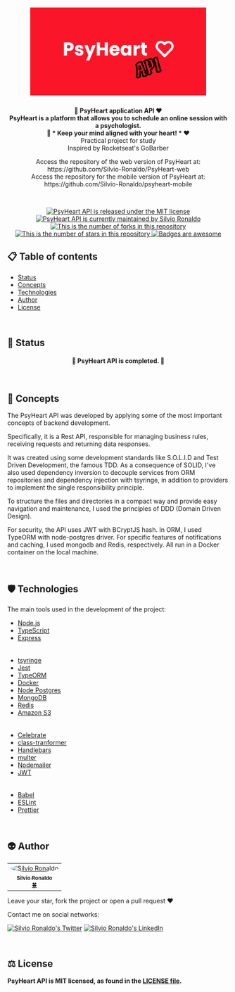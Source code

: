 <h1 align="center">
  <img src="./assets/psyheart-api-logo.svg" alt="PsyHeart Logo" height=200 width=400 />
</h1>

<p align="center">
  <strong>
    🧠 PsyHeart application API ❤️</br>
    PsyHeart is a platform that allows you to schedule an online session with a psychologist.</br>
    🧠 * Keep your mind aligned with your heart! * ❤️
  </strong></br>Practical project for study</br>Inspired by Rocketseat's GoBarber</br>

  <p align="center">
    Access the repository of the web version of PsyHeart at: https://github.com/Silvio-Ronaldo/PsyHeart-web</br>
    Access the repository for the mobile version of PsyHeart at: https://github.com/Silvio-Ronaldo/psyheart-mobile
  </p></br>
</p>

<p align="center">
  <a href="./LICENSE">
    <img src="https://img.shields.io/badge/license-MIT-blue" alt="PsyHeart API is released under the MIT license" />
  </a>
  <a href="https://GitHub.com/Silvio-Ronaldo/PsyHeart-back/graphs/commit-activity">
    <img src="https://img.shields.io/badge/Maintained%3F-yes-brightgreen" alt="PsyHeart API is currently maintained by Silvio Ronaldo" />
  </a>
  <a href="https://GitHub.com/Silvio-Ronaldo/PsyHeart-back/network/">
    <img src="https://img.shields.io/github/forks/Silvio-Ronaldo/PsyHeart-back?style=social" alt="This is the number of forks in this repository" />
  </a>
  <a href="https://GitHub.com/Silvio-Ronaldo/PsyHeart-back/stargazers/">
    <img src="https://img.shields.io/github/stars/Silvio-Ronaldo/PsyHeart-back?style=social" alt="This is the number of stars in this repository" />
  </a>
  <a href="https://github.com/Naereen/badges">
    <img src="https://img.shields.io/badge/badge-awesome-brightgreen" alt="Badges are awesome" />
  </a>
</p>


<h2>
  📋 Table of contents
</h2>
<ul>
  <li><a href="https://github.com/Silvio-Ronaldo/PsyHeart-back#-status">Status</a></li>
  <li><a href="https://github.com/Silvio-Ronaldo/PsyHeart-back#-concepts">Concepts</a></li> 
  <li><a href="https://github.com/Silvio-Ronaldo/PsyHeart-back#%EF%B8%8F-technologies">Technologies</a></li>
  <li><a href="https://github.com/Silvio-Ronaldo/PsyHeart-back#-author">Author</a></li>
  <li><a href="https://github.com/Silvio-Ronaldo/PsyHeart-back#%EF%B8%8F-license">License</a></li>
</ul></br>


<h2>📌 Status</h2>
<h4 align="center">🚧 PsyHeart API is completed. 🚀</h4></br>



<h2>🎯 Concepts</h2>
<p>The PsyHeart API was developed by applying some of the most important concepts of backend development.</p>
<p>Specifically, it is a Rest API, responsible for managing business rules, receiving requests and returning data responses.</p>
<p>It was created using some development standards like S.O.L.I.D and Test Driven Development, the famous TDD. As a consequence of SOLID, I've also used dependency inversion to decouple services from ORM repositories and dependency injection with tsyringe, in addition to providers to implement the single responsibility principle.</p>
<p>To structure the files and directories in a compact way and provide easy navigation and maintenance, I used the principles of DDD (Domain Driven Design).</p>
<p>For security, the API uses JWT with BCryptJS hash. In ORM, I used TypeORM with node-postgres driver. For specific features of notifications and caching, I used mongodb and Redis, respectively. All run in a Docker container on the local machine.</p></br>



<h2>🛡️ Technologies</h2>
<p>The main tools used in the development of the project: </p>

<ul>
  <li><a href="https://nodejs.org/en/">Node.js</a></li>
  <li><a href="https://www.typescriptlang.org">TypeScript</a></li>
  <li><a href="https://expressjs.com/pt-br/">Express</a></li></br></br>
  <li><a href="https://github.com/microsoft/tsyringe">tsyringe</a></li>
  <li><a href="https://jestjs.io/pt-BR/">Jest</a></li>
  
  <li><a href="https://typeorm.io/#/">TypeORM</a></li>
  <li><a href="https://www.docker.com">Docker</a></li>
  <li><a href="https://node-postgres.com">Node Postgres</a></li>
  <li><a href="https://www.mongodb.com/pt-br">MongoDB</a></li>
  <li><a href="https://redis.io">Redis</a></li>
  <li><a href="https://aws.amazon.com/pt/s3/">Amazon S3</a></li></br></br>
  
  <li><a href="https://github.com/arb/celebrate">Celebrate</a></li>
  <li><a href="https://github.com/typestack/class-transformer">class-tranformer</a></li>
  <li><a href="https://handlebarsjs.com">Handlebars</a></li>
  <li><a href="https://www.npmjs.com/package/multer">multer</a></li>
  <li><a href="https://nodemailer.com/about/">Nodemailer</a></li>
  <li><a href="https://jwt.io">JWT</a></li></br></br>
  
  <li><a href="https://babeljs.io">Babel</a></li>
  <li><a href="https://eslint.org">ESLint</a></li>
  <li><a href="https://prettier.io">Prettier</a></li>
</ul></br>



<h2>👽 Author</h2>
<table>
  <tr>
    <td align="center"><a href="https://github.com/Silvio-Ronaldo"><img style="border-radius: 50%;" src="https://avatars.githubusercontent.com/u/48893927?v=4" width="100px;" alt="Silvio Ronaldo"/><br /><sub><b>Silvio Ronaldo</b></sub></a><br /><a href="https://github.com/Silvio-Ronaldo" title="Silvio Ronaldo">🍀</a></td>
  </tr>
</table>
<p>Leave your star, fork the project or open a pull request ❤️</p>
<p>Contact me on social networks: </p>
<p><a href="https://twitter.com/sivirinoo"><img src="https://img.shields.io/twitter/follow/sivirinoo?style=social" alt="Silvio Ronaldo's Twitter" /></a>
<a href="https://br.linkedin.com/in/silvio-ronaldo77"><img src="https://img.shields.io/badge/-Silvio-blue?style=flat&logo=Linkedin&logoColor=white" alt="Silvio Ronaldo's LinkedIn" /></a></p></br>


<h2>⚖️ License</h2>
<p><strong>PsyHeart API is MIT licensed, as found in the <a href="./LICENSE">LICENSE file</a>.</strong></p>
